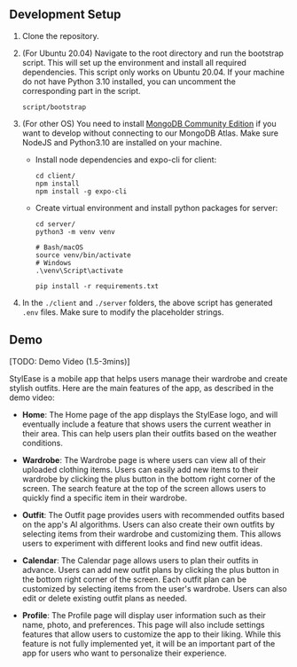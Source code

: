 ## Development Setup

1. Clone the repository.
2. (For Ubuntu 20.04) Navigate to the root directory and run the bootstrap script. This will set up the environment and install all required dependencies. This script only works on Ubuntu 20.04. If your machine do not have Python 3.10 installed, you can uncomment the corresponding part in the script.

    ```{bash}
    script/bootstrap
    ```

3. (For other OS) You need to install [MongoDB Community Edition](https://www.mongodb.com/docs/manual/administration/install-community/) if you want to develop without connecting to our MongoDB Atlas. Make sure NodeJS and Python3.10 are installed on your machine.
   - Install node dependencies and expo-cli for client:

        ```{bash}
        cd client/
        npm install
        npm install -g expo-cli
        ```

   - Create virtual environment and install python packages for server:

        ```{bash}
        cd server/
        python3 -m venv venv

        # Bash/macOS
        source venv/bin/activate
        # Windows
        .\venv\Script\activate

        pip install -r requirements.txt
        ```

4. In the `./client` and `./server` folders, the above script has generated `.env` files. Make sure to modify the placeholder strings.

## Demo
[TODO: Demo Video (1.5-3mins)]

StylEase is a mobile app that helps users manage their wardrobe and create stylish outfits. Here are the main features of the app, as described in the demo video:
- **Home**: The Home page of the app displays the StylEase logo, and will eventually include a feature that shows users the current weather in their area. This can help users plan their outfits based on the weather conditions.

- **Wardrobe**: The Wardrobe page is where users can view all of their uploaded clothing items. Users can easily add new items to their wardrobe by clicking the plus button in the bottom right corner of the screen. The search feature at the top of the screen allows users to quickly find a specific item in their wardrobe.

- **Outfit**: The Outfit page provides users with recommended outfits based on the app's AI algorithms. Users can also create their own outfits by selecting items from their wardrobe and customizing them. This allows users to experiment with different looks and find new outfit ideas.

- **Calendar**: The Calendar page allows users to plan their outfits in advance. Users can add new outfit plans by clicking the plus button in the bottom right corner of the screen. Each outfit plan can be customized by selecting items from the user's wardrobe. Users can also edit or delete existing outfit plans as needed.

- **Profile**: The Profile page will display user information such as their name, photo, and preferences. This page will also include settings features that allow users to customize the app to their liking. While this feature is not fully implemented yet, it will be an important part of the app for users who want to personalize their experience.
